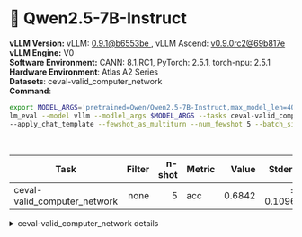 # 🎯 Qwen2.5-7B-Instruct
  <div>
    <strong>vLLM Version:</strong>
    vLLM:
    <a href="https://github.com/vllm-project/vllm/commit/b6553be1bc75f046b00046a4ad7576364d03c835"
       target="_blank" rel="noopener noreferrer">
       0.9.1@b6553be
    </a>
    ,
    vLLM Ascend:
    <a href="https://github.com/vllm-project/vllm-ascend/commit/69b817ed654b9dbff9e614c69752c2b76d9fe7d7"
       target="_blank" rel="noopener noreferrer">
      v0.9.0rc2@69b817e
    </a>
  <br>
  </div>
  <div>
      <strong>vLLM Engine:</strong> V0 <br>
  </div>
  <div>
      <strong>Software Environment:</strong> CANN: 8.1.RC1, PyTorch: 2.5.1, torch-npu: 2.5.1 <br>
  </div>
  <div>
      <strong>Hardware Environment</strong>: Atlas A2 Series <br>
  </div>
  <div>
      <strong>Datasets</strong>: ceval-valid_computer_network <br>
  </div>
  <div>
      <strong>Command</strong>: 

  ```bash
  export MODEL_ARGS='pretrained=Qwen/Qwen2.5-7B-Instruct,max_model_len=4096,dtype=auto,tensor_parallel_size=2,gpu_memory_utilization=0.6'
lm_eval --model vllm --modlel_args $MODEL_ARGS --tasks ceval-valid_computer_network \ 
--apply_chat_template --fewshot_as_multiturn --num_fewshot 5 --batch_size 1
  ```
  </div>
  <div>&nbsp;</div>
  
| Task                  | Filter | n-shot | Metric   | Value   | Stderr |
|-----------------------|-------:|-------:|----------|--------:|-------:|
| ceval-valid_computer_network          | none   | 5      | acc    | 0.6842 | ± 0.1096 |
<details>
<summary>ceval-valid_computer_network details</summary>

| Task                  | Filter | n-shot | Metric   | Value   | Stderr |
|-----------------------|-------:|-------:|----------|--------:|-------:|
| ceval-valid_computer_network          | none   | 5      | acc    | 0.6842 | ± 0.1096 |
</details>

